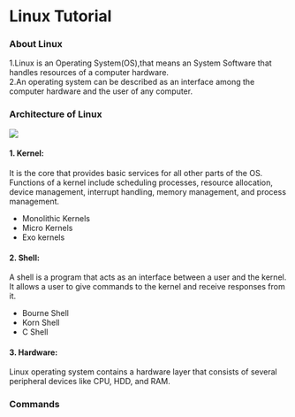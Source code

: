 # Linux Tutorial

### About Linux
1.Linux is an Operating System(OS),that means an System Software that handles resources of a computer hardware.  
2.An operating system can be described as an interface among the computer hardware and the user of any computer.
### Architecture of Linux
![](https://static.javatpoint.com/linux/images/architecture-of-linux.png)
#### 1. Kernel:
It is the core that provides basic services for all other parts of the OS.    
Functions of a kernel include scheduling processes, resource allocation, device management, interrupt handling, memory management, and process management.  
* Monolithic Kernels
* Micro Kernels
* Exo kernels

#### 2. Shell:
A shell is a program that acts as an interface between a user and the kernel. It allows a user to give commands to the kernel and receive responses from it.  
* Bourne Shell
* Korn Shell
* C Shell
#### 3. Hardware:
Linux operating system contains a hardware layer that consists of several peripheral devices like CPU, HDD, and RAM.
### Commands

